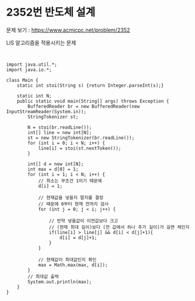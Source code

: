 # 2352번 반도체 설계

문제 보기 : <https://www.acmicpc.net/problem/2352>

LIS 알고리즘을 적용시키는 문제

<pre><code>

import java.util.*;
import java.io.*;

class Main {
    static int stoi(String s) {return Integer.parseInt(s);}

    static int N;
    public static void main(String[] args) throws Exception {
        BufferedReader br = new BufferedReader(new InputStreamReader(System.in));
        StringTokenizer st;

        N = stoi(br.readLine());
        int[] line = new int[N];
        st = new StringTokenizer(br.readLine());
        for (int i = 0; i < N; i++) {
            line[i] = stoi(st.nextToken());
        }

        int[] d = new int[N];
        int max = d[0] = 1;
        for (int i = 1; i < N; i++) {
            // 최소는 무조건 1이기 때문에
            d[i] = 1;

            // 현재값을 넣을지 말지를 결정
            // 때문에 0부터 현재 전까지 검사
            for (int j = 0; j < i; j++) {

                // 만약 넣을값이 이전값보다 크고
                // (현재 최대 길이)보다 (전 값에서 하나 추가 길이)가 길면 체인지
                if(line[i] > line[j] && d[i] < d[j]+1){
                    d[i] = d[j]+1;
                }
            }

            // 현재값이 최대값인지 확인
            max = Math.max(max, d[i]);
        }
        // 최대값 출력
        System.out.println(max);
    }
}

</code></pre>